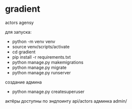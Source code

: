 # gradient
actors agensy

для запуска:
* python -m venv venv
* source venv/scripts/activate
* cd gradient
* pip install -r requirements.txt
* python manage.py makemigrations
* python manage.py migrate
* python manage.py runserver

создание админа 
* python manage.py createsuperuser

актёры доступны по эндпоинту api/actors
админка admin/
